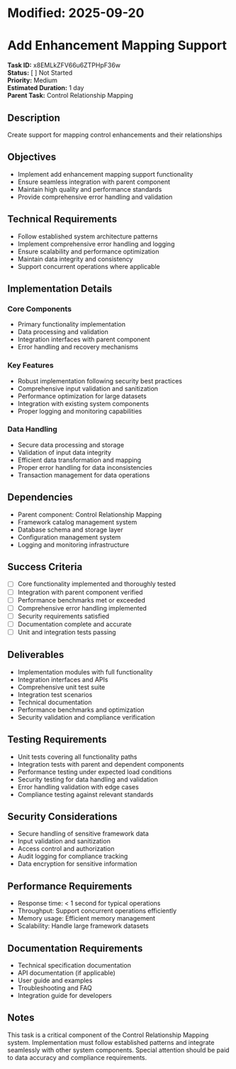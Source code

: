 # Modified: 2025-09-20

# Add Enhancement Mapping Support

**Task ID:** x8EMLkZFV66u6ZTPHpF36w  
**Status:** [ ] Not Started  
**Priority:** Medium  
**Estimated Duration:** 1 day  
**Parent Task:** Control Relationship Mapping

## Description
Create support for mapping control enhancements and their relationships

## Objectives
- Implement add enhancement mapping support functionality
- Ensure seamless integration with parent component
- Maintain high quality and performance standards
- Provide comprehensive error handling and validation

## Technical Requirements
- Follow established system architecture patterns
- Implement comprehensive error handling and logging
- Ensure scalability and performance optimization
- Maintain data integrity and consistency
- Support concurrent operations where applicable

## Implementation Details
### Core Components
- Primary functionality implementation
- Data processing and validation
- Integration interfaces with parent component
- Error handling and recovery mechanisms

### Key Features
- Robust implementation following security best practices
- Comprehensive input validation and sanitization
- Performance optimization for large datasets
- Integration with existing system components
- Proper logging and monitoring capabilities

### Data Handling
- Secure data processing and storage
- Validation of input data integrity
- Efficient data transformation and mapping
- Proper error handling for data inconsistencies
- Transaction management for data operations

## Dependencies
- Parent component: Control Relationship Mapping
- Framework catalog management system
- Database schema and storage layer
- Configuration management system
- Logging and monitoring infrastructure

## Success Criteria
- [ ] Core functionality implemented and thoroughly tested
- [ ] Integration with parent component verified
- [ ] Performance benchmarks met or exceeded
- [ ] Comprehensive error handling implemented
- [ ] Security requirements satisfied
- [ ] Documentation complete and accurate
- [ ] Unit and integration tests passing

## Deliverables
- Implementation modules with full functionality
- Integration interfaces and APIs
- Comprehensive unit test suite
- Integration test scenarios
- Technical documentation
- Performance benchmarks and optimization
- Security validation and compliance verification

## Testing Requirements
- Unit tests covering all functionality paths
- Integration tests with parent and dependent components
- Performance testing under expected load conditions
- Security testing for data handling and validation
- Error handling validation with edge cases
- Compliance testing against relevant standards

## Security Considerations
- Secure handling of sensitive framework data
- Input validation and sanitization
- Access control and authorization
- Audit logging for compliance tracking
- Data encryption for sensitive information

## Performance Requirements
- Response time: < 1 second for typical operations
- Throughput: Support concurrent operations efficiently
- Memory usage: Efficient memory management
- Scalability: Handle large framework datasets

## Documentation Requirements
- Technical specification documentation
- API documentation (if applicable)
- User guide and examples
- Troubleshooting and FAQ
- Integration guide for developers

## Notes
This task is a critical component of the Control Relationship Mapping system. Implementation must follow established patterns and integrate seamlessly with other system components. Special attention should be paid to data accuracy and compliance requirements.
